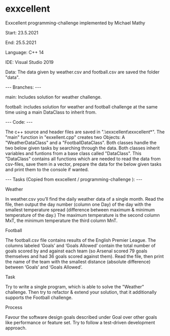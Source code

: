 # exxcellent
Exxcellent programming-challenge implemented by Michael Mathy

Start: 23.5.2021

End: 25.5.2021

Language: C++ 14

IDE: Visual Studio 2019

Data: The data given by weather.csv and football.csv are saved the folder "data".

--- Branches: --- 

main: Includes solution for weather challenge. 

football: includes solution for weather and football challenge at the same time using a main DataClass to inherit from.


--- Code: --- 


The c++ source and header files are saved in ".\exxcellent\exxcellent\*". The "main" function in "exxellent.cpp" creates two Objects: A "WeatherDataClass" and a "FootballDataClass". Both classes handle the two below given tasks by searching through the data. Both classes inherit variables and funtions from a base class called "DataClass". This "DataClass" contains all functions which are needed to read the data from csv-files, save them in a vector, prepare the data for the below given tasks and print them to the console if wanted.



--- Tasks (Copied from exxcellent / programming-challenge ): ---


Weather

In weather.csv you’ll find the daily weather data of a single month. Read the file, then output the day number (column one Day) of the day with the smallest temperature spread (difference between maximum & minimum temperature of the day.) The maximum temperature is the second column MxT, the minimum temperature the third column MnT.

Football

The football.csv file contains results of the English Premier League. The columns labeled ‘Goals’ and ‘Goals Allowed’ contain the total number of goals scored by and against each team (so Arsenal scored 79 goals themselves and had 36 goals scored against them). Read the file, then print the name of the team with the smallest distance (absolute difference) between ‘Goals’ and ‘Goals Allowed’.

Task

Try to write a single program, which is able to solve the "Weather" challenge. Then try to refactor & extend your solution, that it additionally supports the Football challenge.

Process

Favour the software design goals described under Goal over other goals like performance or feature set. Try to follow a test-driven development approach.
